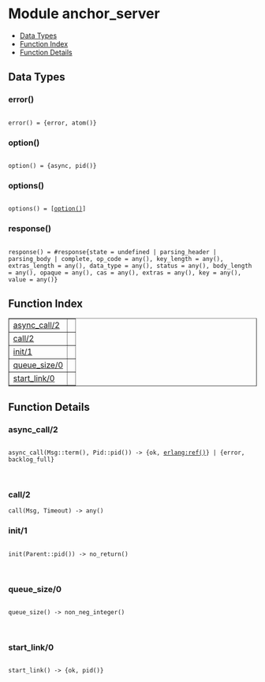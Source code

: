 

# Module anchor_server #
* [Data Types](#types)
* [Function Index](#index)
* [Function Details](#functions)



<a name="types"></a>

## Data Types ##




### <a name="type-error">error()</a> ###



<pre><code>
error() = {error, atom()}
</code></pre>





### <a name="type-option">option()</a> ###



<pre><code>
option() = {async, pid()}
</code></pre>





### <a name="type-options">options()</a> ###



<pre><code>
options() = [<a href="#type-option">option()</a>]
</code></pre>





### <a name="type-response">response()</a> ###



<pre><code>
response() = #response{state = undefined | parsing_header | parsing_body | complete, op_code = any(), key_length = any(), extras_length = any(), data_type = any(), status = any(), body_length = any(), opaque = any(), cas = any(), extras = any(), key = any(), value = any()}
</code></pre>


<a name="index"></a>

## Function Index ##


<table width="100%" border="1" cellspacing="0" cellpadding="2" summary="function index"><tr><td valign="top"><a href="#async_call-2">async_call/2</a></td><td></td></tr><tr><td valign="top"><a href="#call-2">call/2</a></td><td></td></tr><tr><td valign="top"><a href="#init-1">init/1</a></td><td></td></tr><tr><td valign="top"><a href="#queue_size-0">queue_size/0</a></td><td></td></tr><tr><td valign="top"><a href="#start_link-0">start_link/0</a></td><td></td></tr></table>


<a name="functions"></a>

## Function Details ##

<a name="async_call-2"></a>

### async_call/2 ###


<pre><code>
async_call(Msg::term(), Pid::pid()) -&gt; {ok, <a href="erlang.md#type-ref">erlang:ref()</a>} | {error, backlog_full}
</code></pre>
<br />


<a name="call-2"></a>

### call/2 ###

`call(Msg, Timeout) -> any()`


<a name="init-1"></a>

### init/1 ###


<pre><code>
init(Parent::pid()) -&gt; no_return()
</code></pre>
<br />


<a name="queue_size-0"></a>

### queue_size/0 ###


<pre><code>
queue_size() -&gt; non_neg_integer()
</code></pre>
<br />


<a name="start_link-0"></a>

### start_link/0 ###


<pre><code>
start_link() -&gt; {ok, pid()}
</code></pre>
<br />


